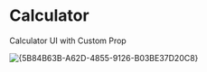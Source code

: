 # Calculator
Calculator UI with Custom Prop

![{5B84B63B-A62D-4855-9126-B03BE37D20C8}](https://github.com/user-attachments/assets/5a6a31b0-64dd-48ce-88e2-5a7f8e12bc83)
